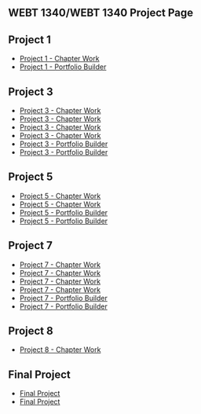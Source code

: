 ## WEBT 1340/WEBT 1340 Project Page

<h2>Project 1</h2>
<ul>
    <li><a href="Project1/icons.ai">Project 1 - Chapter Work</a></li>
    <li><a href="Project1/Icons.2.ai">Project 1 - Portfolio Builder</a></li>
</ul>

<h2>Project 3</h2>
<ul>
    <li><a href="Project3/cafe-logo.ai">Project 3 - Chapter Work</a></li>
    <li><a href="Project3/stationary.ai">Project 3 - Chapter Work</a></li>
    <li><a href="Project3/Saffles_Brady_cafe-logo.pdf">Project 3 - Chapter Work</a></li>
    <li><a href="Project3/Saffles_Brady_cafe-logo2.pdf">Project 3 - Chapter Work</a></li>
    <li><a href="Project3/Cincinnati zoo.ai">Project 3 - Portfolio Builder</a></li>
    <li><a href="Project3/Cincinnati zoo icons.ai">Project 3 - Portfolio Builder</a></li>
</ul>

<h2>Project 5</h2>
<ul>
    <li><a href="Project5/aos-brochure.ai">Project 5 - Chapter Work</a></li>
    <li><a href="Project5/Finished Culture Brochure">Project 5 - Chapter Work</a></li>
    <li><a href="Project5/aos-brochure part 2.ai">Project 5 - Portfolio Builder</a></li>
    <li><a href="Project5/Finished Culture Brochure 2">Project 5 - Portfolio Builder</a></li>
</ul>

<h2>Project 7</h2>
<ul>
    <li><a href="Project7/price-graph.ai">Project 7 - Chapter Work</a></li>
    <li><a href="Project7/reasons-graph.ai">Project 7 - Chapter Work</a></li>
    <li><a href="Project7/favorites-graph.ai">Project 7 - Chapter Work</a></li>
    <li><a href="Project7/coffee-producers.ai">Project 7 - Chapter Work</a></li>
    <li><a href="Project7/Energy production-graph.ai">Project 7 - Portfolio Builder</a></li>
    <li><a href="Project7/Energy consumption-graph.ai">Project 7 - Portfolio Builder</a></li>
</ul>

<h2>Project 8</h2>
<ul>
    <li><a href="Project8/Website Interface.ai">Project 8 - Chapter Work</a></li>
</ul>

<h2>Final Project</h2>
<ul>
    <li><a href="Banks of America/Adobe XD Final.xd"> Final Project</a></li>
    <li><a href="Banks of America/index.html" target="_blank"> Final Project</a></li>
</ul>